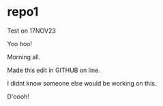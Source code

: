 # repo1
Test on 17NOV23

Yoo hoo!

Morning all.

Made this edit in GITHUB on line.

I didnt know someone else would be working on this.

D'oooh!
